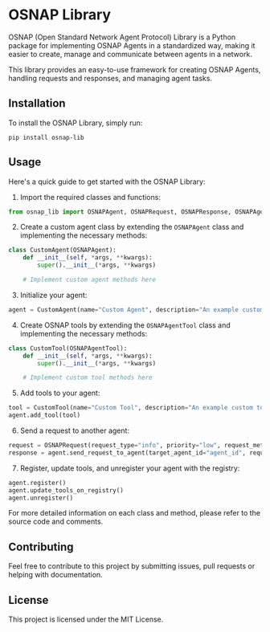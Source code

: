 # OSNAP Library

OSNAP (Open Standard Network Agent Protocol) Library is a Python package for implementing OSNAP Agents in a standardized way, making it easier to create, manage and communicate between agents in a network.

This library provides an easy-to-use framework for creating OSNAP Agents, handling requests and responses, and managing agent tasks.

## Installation

To install the OSNAP Library, simply run:

```
pip install osnap-lib
```

## Usage

Here's a quick guide to get started with the OSNAP Library:

1. Import the required classes and functions:

```python
from osnap_lib import OSNAPAgent, OSNAPRequest, OSNAPResponse, OSNAPAgentTool, OSNAPAgentTask
```

2. Create a custom agent class by extending the `OSNAPAgent` class and implementing the necessary methods:

```python
class CustomAgent(OSNAPAgent):
    def __init__(self, *args, **kwargs):
        super().__init__(*args, **kwargs)

    # Implement custom agent methods here
```

3. Initialize your agent:

```python
agent = CustomAgent(name="Custom Agent", description="An example custom agent", scope="public", info_endpoint="http://localhost:8080/info", registry_url="http://osnap-registry.example.com")
```

4. Create OSNAP tools by extending the `OSNAPAgentTool` class and implementing the necessary methods:

```python
class CustomTool(OSNAPAgentTool):
    def __init__(self, *args, **kwargs):
        super().__init__(*args, **kwargs)

    # Implement custom tool methods here
```

5. Add tools to your agent:

```python
tool = CustomTool(name="Custom Tool", description="An example custom tool")
agent.add_tool(tool)
```

6. Send a request to another agent:

```python
request = OSNAPRequest(request_type="info", priority="low", request_metadata={"key": "value"})
response = agent.send_request_to_agent(target_agent_id="agent_id", request=request)
```

7. Register, update tools, and unregister your agent with the registry:

```python
agent.register()
agent.update_tools_on_registry()
agent.unregister()
```

For more detailed information on each class and method, please refer to the source code and comments.

## Contributing

Feel free to contribute to this project by submitting issues, pull requests or helping with documentation.

## License

This project is licensed under the MIT License.
